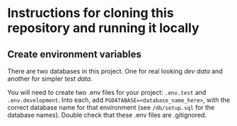 # Instructions for cloning this repository and running it locally

## Create environment variables

There are two databases in this project. One for real looking *dev data* and another for simpler *test data*.

You will need to create two .env files for your project: `.env.test` and `.env.development`. Into each, add `PGDATABASE=<database_name_here>`, with the correct database name for that environment (see `/db/setup.sql` for the database names). Double check that these .env files are .gitignored.

